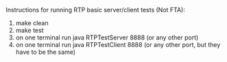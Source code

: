 Instructions for running RTP basic server/client tests (Not FTA):

1. make clean
2. make test
3. on one terminal run java RTPTestServer 8888 (or any other port)
4. on one terminal run java RTPTestClient 8888 (or any other port, but they have to be the same)